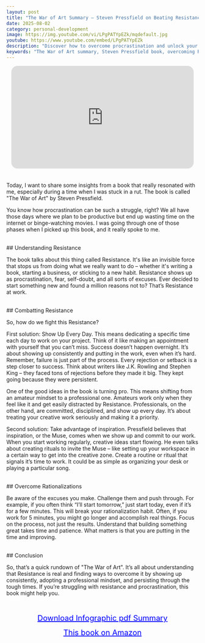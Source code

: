 ```yaml
---
layout: post
title: "The War of Art Summary – Steven Pressfield on Beating Resistance"
date: 2025-08-02
category: personal-development
image: https://img.youtube.com/vi/LPgPATYpEZk/mqdefault.jpg
youtube: https://www.youtube.com/embed/LPgPATYpEZk
description: "Discover how to overcome procrastination and unlock your creative potential with Steven Pressfield’s 'The War of Art.' Learn how to fight Resistance, build discipline, and embrace the mindset of a true professional."
keywords: "The War of Art summary, Steven Pressfield book, overcoming Resistance, creativity discipline, professional mindset, beating procrastination, turn pro, artist productivity"
---
```



<div style="display: flex; justify-content: center; margin-bottom: 20px;">
  <div style="aspect-ratio: 16 / 9; width: 95%; max-width: 700px; position: relative;">
    <iframe 
      src="https://www.youtube.com/embed/LPgPATYpEZk"
      title="The War of Art Summary – Steven Pressfield on Beating Resistance and Creating with Discipline"
      allowfullscreen
      frameborder="0"
      style="position: absolute; inset: 0; width: 100%; height: 100%; border-radius: 16px;">
    </iframe>
  </div>
</div>

<div style="height: 15px;"></div>
<!-- ..................................................................... -->
Today, I want to share some insights from a book that really resonated with me, especially during a time when I was stuck in a rut. The book is called "The War of Art" by Steven Pressfield.


You know how procrastination can be such a struggle, right? We all have those days where we plan to be productive but end up wasting time on the internet or binge-watching movies. I was going through one of those phases when I picked up this book, and it really spoke to me.


<br>
## Understanding Resistance


The book talks about this thing called Resistance. It's like an invisible force that stops us from doing what we really want to do – whether it's writing a book, starting a business, or sticking to a new habit. Resistance shows up as procrastination, fear, self-doubt, and all sorts of excuses. Ever decided to start something new and found a million reasons not to? That’s Resistance at work.



<br>
## Combatting Resistance


So, how do we fight this Resistance?


First solution: Show Up Every Day. This means dedicating a specific time each day to work on your project. Think of it like making an appointment with yourself that you can’t miss. Success doesn’t happen overnight. It’s about showing up consistently and putting in the work, even when it’s hard. Remember, failure is just part of the process. Every rejection or setback is a step closer to success. Think about writers like J.K. Rowling and Stephen King – they faced tons of rejections before they made it big. They kept going because they were persistent.


One of the good ideas in the book is turning pro. This means shifting from an amateur mindset to a professional one. Amateurs work only when they feel like it and get easily distracted by Resistance. Professionals, on the other hand, are committed, disciplined, and show up every day. It’s about treating your creative work seriously and making it a priority.


Second solution: Take advantage of inspiration. Pressfield believes that inspiration, or the Muse, comes when we show up and commit to our work. When you start working regularly, creative ideas start flowing. He even talks about creating rituals to invite the Muse – like setting up your workspace in a certain way to get into the creative zone. Create a routine or ritual that signals it’s time to work. It could be as simple as organizing your desk or playing a particular song.



<br>
## Overcome Rationalizations


Be aware of the excuses you make. Challenge them and push through. For example, if you often think “I’ll start tomorrow,” just start today, even if it’s for a few minutes. This will break your rationalization habit. Often, if you work for 5 minutes, you might go longer and accomplish real things. Focus on the process, not just the results. Understand that building something great takes time and patience. What matters is that you are putting in the time and improving.



<br>
## Conclusion


So, that’s a quick rundown of "The War of Art". It’s all about understanding that Resistance is real and finding ways to overcome it by showing up consistently, adopting a professional mindset, and persisting through the tough times. If you’re struggling with resistance and procrastination, this book might help you.



<br>
<p style="text-align: center;">
  <a href="https://summary.readandgrowwise.com/warofart" target="_blank" style="color: blue; text-decoration: underline; font-size: 20px;">
    Download Infographic pdf Summary
  </a>
</p>
<p style="text-align: center;">
  <a href="https://amzn.to/3WZk8Vx" target="_blank" style="color: blue; text-decoration: underline; font-size: 20px;">
    This book on Amazon
  </a>
</p>
